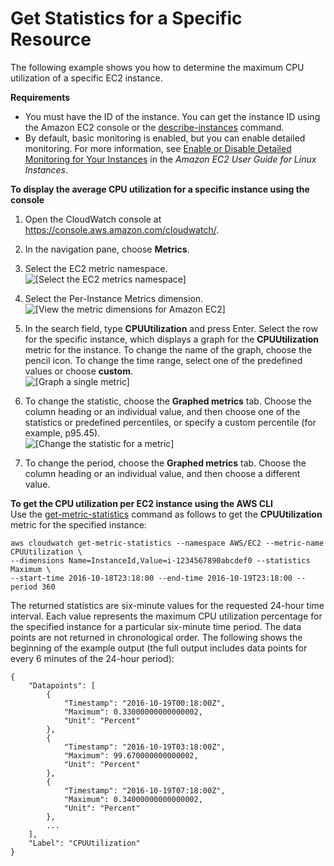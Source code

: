 # Get Statistics for a Specific Resource<a name="US_SingleMetricPerInstance"></a>

The following example shows you how to determine the maximum CPU utilization of a specific EC2 instance\.

**Requirements**
+ You must have the ID of the instance\. You can get the instance ID using the Amazon EC2 console or the [describe\-instances](https://docs.aws.amazon.com/cli/latest/reference/ec2/describe-instances.html) command\.
+ By default, basic monitoring is enabled, but you can enable detailed monitoring\. For more information, see [Enable or Disable Detailed Monitoring for Your Instances](https://docs.aws.amazon.com/AWSEC2/latest/UserGuide/using-cloudwatch-new.html) in the *Amazon EC2 User Guide for Linux Instances*\.

**To display the average CPU utilization for a specific instance using the console**

1. Open the CloudWatch console at [https://console\.aws\.amazon\.com/cloudwatch/](https://console.aws.amazon.com/cloudwatch/)\.

1. In the navigation pane, choose **Metrics**\.

1. Select the EC2 metric namespace\.  
![\[Select the EC2 metrics namespace\]](http://docs.aws.amazon.com/AmazonCloudWatch/latest/monitoring/images/metric_view_categories.png)

1. Select the Per\-Instance Metrics dimension\.  
![\[View the metric dimensions for Amazon EC2\]](http://docs.aws.amazon.com/AmazonCloudWatch/latest/monitoring/images/metric_view_metric_category.png)

1. In the search field, type **CPUUtilization** and press Enter\. Select the row for the specific instance, which displays a graph for the **CPUUtilization** metric for the instance\. To change the name of the graph, choose the pencil icon\. To change the time range, select one of the predefined values or choose **custom**\.  
![\[Graph a single metric\]](http://docs.aws.amazon.com/AmazonCloudWatch/latest/monitoring/images/metric_statistics_ec2_instance.png)

1. To change the statistic, choose the **Graphed metrics** tab\. Choose the column heading or an individual value, and then choose one of the statistics or predefined percentiles, or specify a custom percentile \(for example, p95\.45\)\.  
![\[Change the statistic for a metric\]](http://docs.aws.amazon.com/AmazonCloudWatch/latest/monitoring/images/metric_statistics_ec2_instance_statistic_period.png)

1. To change the period, choose the **Graphed metrics** tab\. Choose the column heading or an individual value, and then choose a different value\.

**To get the CPU utilization per EC2 instance using the AWS CLI**  
Use the [get\-metric\-statistics](https://docs.aws.amazon.com/cli/latest/reference/cloudwatch/get-metric-statistics.html) command as follows to get the **CPUUtilization** metric for the specified instance:

```
aws cloudwatch get-metric-statistics --namespace AWS/EC2 --metric-name CPUUtilization \
--dimensions Name=InstanceId,Value=i-1234567890abcdef0 --statistics Maximum \
--start-time 2016-10-18T23:18:00 --end-time 2016-10-19T23:18:00 --period 360
```

The returned statistics are six\-minute values for the requested 24\-hour time interval\. Each value represents the maximum CPU utilization percentage for the specified instance for a particular six\-minute time period\. The data points are not returned in chronological order\. The following shows the beginning of the example output \(the full output includes data points for every 6 minutes of the 24\-hour period\):

```
{
    "Datapoints": [
        {
            "Timestamp": "2016-10-19T00:18:00Z", 
            "Maximum": 0.33000000000000002, 
            "Unit": "Percent"
        }, 
        {
            "Timestamp": "2016-10-19T03:18:00Z", 
            "Maximum": 99.670000000000002, 
            "Unit": "Percent"
        }, 
        {
            "Timestamp": "2016-10-19T07:18:00Z", 
            "Maximum": 0.34000000000000002, 
            "Unit": "Percent"
        }, 
        ...
    ], 
    "Label": "CPUUtilization"
}
```